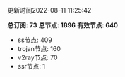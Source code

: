 更新时间2022-08-11 11:25:42

**总订阅: 73**
**总节点: 1896**
**有效节点: 640**
- ss节点: 409
- trojan节点: 160
- v2ray节点: 70
- ssr节点: 1
